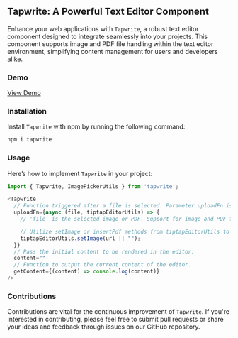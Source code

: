## Tapwrite: A Powerful Text Editor Component

Enhance your web applications with `Tapwrite`, a robust text editor component designed to integrate seamlessly into your projects. This component supports image and PDF file handling within the text editor environment, simplifying content management for users and developers alike.

 ### Demo

[View Demo](https://github.com/pagevamp/tapwrite/assets/38468429/e2f6b2d4-8746-459d-a279-015a07cffdea)

### Installation

Install `Tapwrite` with npm by running the following command:

```bash
npm i tapwrite
```

### Usage

Here’s how to implement `Tapwrite` in your project:

```javascript
import { Tapwrite, ImagePickerUtils } from 'tapwrite';

<Tapwrite
  // Function triggered after a file is selected. Parameter uploadFn is optional.
  uploadFn={async (file, tiptapEditorUtils) => {
    // 'file' is the selected image or PDF. Support for image and PDF files is available as of v1.0.0.

    // Utilize setImage or insertPdf methods from tiptapEditorUtils to render the file on the editor.
    tiptapEditorUtils.setImage(url || "");
  }}
  // Pass the initial content to be rendered in the editor.
  content=""
  // Function to output the current content of the editor.
  getContent={(content) => console.log(content)}
/>
```

### Contributions

Contributions are vital for the continuous improvement of `Tapwrite`. If you're interested in contributing, please feel free to submit pull requests or share your ideas and feedback through issues on our GitHub repository.
